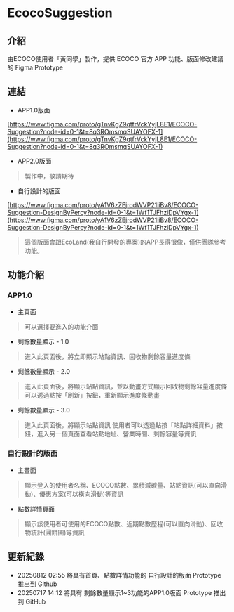 # EcocoSuggestion
## 介紹
由ECOCO使用者「黃同學」製作，提供 ECOCO 官方 APP 功能、版面修改建議的 Figma Prototype
## 連結
- APP1.0版面
  
[https://www.figma.com/proto/gTnvKgZ9qtfrVckYyjL8E1/ECOCO-Suggestion?node-id=0-1&t=8q3ROmsmqSUAYOFX-1](https://www.figma.com/proto/gTnvKgZ9qtfrVckYyjL8E1/ECOCO-Suggestion?node-id=0-1&t=8q3ROmsmqSUAYOFX-1)
- APP2.0版面
> 製作中，敬請期待
- 自行設計的版面
  
[https://www.figma.com/proto/yA1V6zZEjrodWVP21liBv8/ECOCO-Suggestion-DesignByPercy?node-id=0-1&t=1Wf1TJFhziDpVYgx-1](https://www.figma.com/proto/yA1V6zZEjrodWVP21liBv8/ECOCO-Suggestion-DesignByPercy?node-id=0-1&t=1Wf1TJFhziDpVYgx-1)
> 這個版面會跟EcoLand(我自行開發的專案)的APP長得很像，僅供團隊參考功能。
## 功能介紹
### APP1.0
- 主頁面
> 可以選擇要進入的功能介面
- 剩餘數量顯示 - 1.0
> 進入此頁面後，將立即顯示站點資訊、回收物剩餘容量進度條
- 剩餘數量顯示 - 2.0
> 進入此頁面後，將顯示站點資訊，並以動畫方式顯示回收物剩餘容量進度條
> 可以透過點按「刷新」按鈕，重新顯示進度條動畫
- 剩餘數量顯示 - 3.0
> 進入此頁面後，將顯示站點資訊
> 使用者可以透過點按「站點詳細資料」按鈕，進入另一個頁面查看站點地址、營業時間、剩餘容量等資訊
### 自行設計的版面
- 主畫面
> 顯示登入的使用者名稱、ECOCO點數、累積減碳量、站點資訊(可以直向滑動)、優惠方案(可以橫向滑動)等資訊
- 點數詳情頁面
> 顯示該使用者可使用的ECOCO點數、近期點數歷程(可以直向滑動)、回收物統計(圓餅圖)等資訊
## 更新紀錄
- 20250812 02:55 將具有首頁、點數詳情功能的 自行設計的版面 Prototype 推出到 Github
- 20250717 14:12 將具有 剩餘數量顯示1~3功能的APP1.0版面 Prototype 推出到 GitHub
